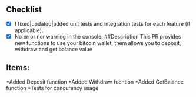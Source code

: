 ## Checklist
- [x] I fixed|updated|added unit tests and integration tests for each feature (if applicable).
- [x] No error nor warning in the console.
##Description
This PR provides new functions to use your bitcoin wallet, them allows you to deposit, withdraw and get balance value
## Items:
*Added Deposit function
*Added Withdraw fucntion
*Added GetBalance function
*Tests for concurency usage
